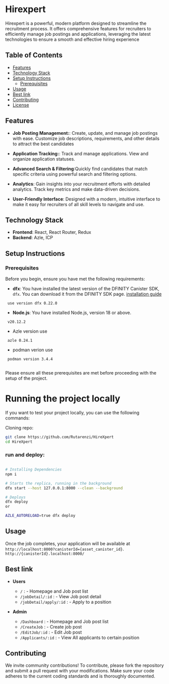 # Hirexpert

Hirexpert is a powerful, modern platform designed to streamline the recruitment process. It offers comprehensive features for recruiters to efficiently manage job postings and applications, leveraging the latest technologies to ensure a smooth and effective hiring experience

## Table of Contents

- [Features](#features)
- [Technology Stack](#technology-stack)
- [Setup Instructions](#setup-instructions)
  - [Prerequisites](#prerequisites)
- [Usage](#usage)
- [Best link](#Best-link)
- [Contributing](#contributing)
- [License](#license)



## Features
- **Job Posting Management:**: Create, update, and manage job postings with ease. Customize job descriptions, requirements, and other details to attract the best candidates

- **Application Tracking:**: Track and manage applications. View and organize  application statuses.

- **Advanced Search & Filtering**:Quickly find candidates that match specific criteria using powerful search and filtering options.

- **Analytics**: Gain insights into your recruitment efforts with detailed analytics. Track key metrics and make data-driven decisions.

- **User-Friendly Interface**: Designed with a modern, intuitive interface to make it easy for recruiters of all skill levels to navigate and use.

## Technology Stack
- **Frontend**: React, React Router, Redux
- **Backend**: Azle, ICP


## Setup Instructions

### Prerequisites

Before you begin, ensure you have met the following requirements:

- **dfx**: You have installed the latest version of the DFINITY Canister SDK, `dfx`. You can download it from the DFINITY SDK page. [installation guide](https://demergent-labs.github.io/azle/get_started.html#installation)

 ```
  use version dfx 0.22.0
 ```
- **Node.js**: You have installed Node.js, version 18 or above.
```
 v20.12.2

```
- Azle version use 
 ```
  azle 0.24.1
 ```

 - podman verion use

 ```
  podman version 3.4.4
  
 ```
Please ensure all these prerequisites are met before proceeding with the setup of the project.
# Running the project locally

If you want to test your project locally, you can use the following commands:

Cloning repo:

```bash
git clone https://github.com/Rutarenzi/HireXpert
cd HireXpert
```


### run and deploy:

```bash

# Installing Dependencies
npm i

# Starts the replica, running in the background
dfx start --host 127.0.0.1:8000 --clean --background

# Deploys
dfx deploy
or

AZLE_AUTORELOAD=true dfx deploy
```


## Usage 

Once the job completes, your application will be available at `http://localhost:8000?canisterId={asset_canister_id}`.
` http://{canisterId}.localhost:8000/`

## Best link

- **Users**
  - `/` : - Homepage and Job post list
  - `/jobDetail/:id` : - View Job post detail
  - `/jobDetail/apply/:id` : - Apply to a position 


- **Admin**
  - `/Dashboard` : - Homepage and Job post list
  - `/CreateJob` : -  Create job post
  - `/EditJob/:id` : - Edit Job post 
  - `/Applicants/:id` : - View All applicants to certain position

  

## Contributing
We invite community contributions! To contribute, please fork the repository and submit a pull request with your modifications. Make sure your code adheres to the current coding standards and is thoroughly documented.


